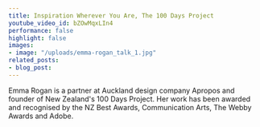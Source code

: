 ```yaml
---
title: Inspiration Wherever You Are, The 100 Days Project
youtube_video_id: bZOwMqxLIn4
performance: false
highlight: false
images:
- image: "/uploads/emma-rogan_talk_1.jpg"
related_posts:
- blog_post: 
---
```


Emma Rogan is a partner at Auckland design company Apropos and founder of New Zealand's 100 Days Project. Her work has been awarded and recognised by the NZ Best Awards, Communication Arts, The Webby Awards and Adobe.
